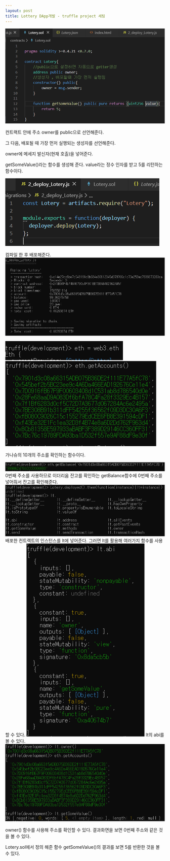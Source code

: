 ```yaml
---
layout: post
title: Lottery DApp개발 - truffle project 세팅
---
```


<img src="/assets/images/lottery_code.PNG">

컨트랙트 안에 주소 owner를 public으로 선언해준다.

그 다음, 배포될 때 가장 먼저 실행되는 생성자를 선언해준다.

owner에 메세지 발신자(현재 호출)을 넣어준다.

getSomeValue()라는 함수를 생성해 준다. value라는 정수 인자를 받고 5를 리턴하는 함수이다.

<img src="/assets/images/lottery_deploy.PNG">

컴파일 한 후 배포해준다.
<img src="/assets/images/lottery_migrate.PNG">

<img src="/assets/images/lottery_eth.PNG">
<img src="/assets/images/lottery_getaccount.PNG">

가나슈의 10개의 주소를 확인하는 함수이다.


<img src="/assets/images/lottery_getbalance.PNG">
0번째 주소를 사용하므로 이더리움 잔고를 확인하는 getBalance함수에 0번째 주소를
넣어줘서 잔고를 확인해준다. 


<img src="/assets/images/lottery_deployed.PNG">
배포한 컨트랙트의 인스턴스를 lt에 넣어준다. 그러면 lt를 활용해 여러가지 함수를 사용할 수 있다.

<img src="/assets/images/lt_abi.PNG">
lt의 abi를 볼 수 있다.


<img src="/assets/images/lt.owner.PNG">

owner() 함수를 사용해 주소를 확인할 수 있다. 결과화면을 보면 0번째 주소와 같은 것을 볼 수 있다.


Lotery.sol에서 정의 해준 함수 getSomeValue()의 결과를 보면 5를 반환한 것을 볼 수 있다.
